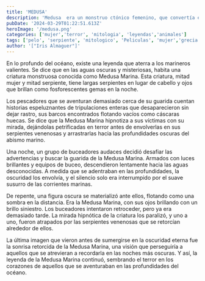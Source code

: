 ```yaml
---
title: 'MEDUSA'
description: 'Medusa ​ era un monstruo ctónico femenino, que convertía en piedra a aquellos que la miraban fijamente a los ojos. Fue decapitada por Perseo, quien después usó su cabeza como arma​ hasta que se la dio a la diosa Atenea para que la pusiera en su escudo, la égida'
pubDate: '2024-03-29T01:22:51.613Z'
heroImage: '/medusa.png'
categories: ['mujer','terror', 'mitologia', 'leyendas','animales']
tags: ['pelo', 'serpiente', 'mitologico', 'Peliculas', 'mujer','grecia']
author: '["Iris Almaguer"]'
---
```


En lo profundo del océano, existe una leyenda que aterra a los marineros valientes. Se dice que en las aguas oscuras y misteriosas, habita una criatura monstruosa conocida como Medusa Marina. Esta criatura, mitad mujer y mitad serpiente, tiene largas serpientes en lugar de cabello y ojos que brillan como fosforescentes gemas en la noche.

Los pescadores que se aventuran demasiado cerca de su guarida cuentan historias espeluznantes de tripulaciones enteras que desaparecieron sin dejar rastro, sus barcos encontrados flotando vacíos como cáscaras huecas. Se dice que la Medusa Marina hipnotiza a sus víctimas con su mirada, dejándolas petrificadas en terror antes de envolverlas en sus serpientes venenosas y arrastrarlas hacia las profundidades oscuras del abismo marino.

Una noche, un grupo de buceadores audaces decidió desafiar las advertencias y buscar la guarida de la Medusa Marina. Armados con luces brillantes y equipos de buceo, descendieron lentamente hacia las aguas desconocidas. A medida que se adentraban en las profundidades, la oscuridad los envolvía, y el silencio solo era interrumpido por el suave susurro de las corrientes marinas.

De repente, una figura oscura se materializó ante ellos, flotando como una sombra en la distancia. Era la Medusa Marina, con sus ojos brillando con un brillo siniestro. Los buceadores intentaron retroceder, pero ya era demasiado tarde. La mirada hipnótica de la criatura los paralizó, y uno a uno, fueron atrapados por las serpientes venenosas que se retorcían alrededor de ellos.

La última imagen que vieron antes de sumergirse en la oscuridad eterna fue la sonrisa retorcida de la Medusa Marina, una visión que perseguiría a aquellos que se atrevieran a recordarla en las noches más oscuras. Y así, la leyenda de la Medusa Marina continuó, sembrando el terror en los corazones de aquellos que se aventuraban en las profundidades del océano.